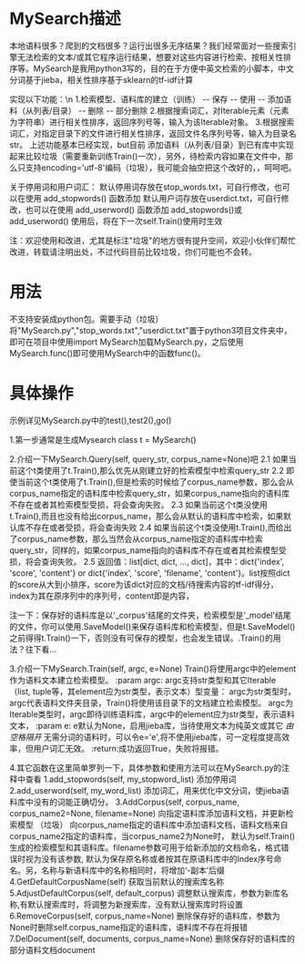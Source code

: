 # MySearch描述
本地语料很多？爬到的文档很多？运行出很多无序结果？我们经常面对一些搜索引擎无法检索的文本/或其它程序运行结果，想要对这些内容进行检索、按相关性排序等。MySearch是我用python3写的，目的在于方便中英文检索的小脚本，中文分词基于jieba，相关性排序基于sklearn的tf-idf计算

实现以下功能：\n
    1.检索模型、语料库的建立（训练） -- 保存 -- 使用 -- 添加语料（从列表/目录） -- 删除 -- 部分删除
    2.根据搜索词汇，对Iterable元素（元素为字符串）进行相关性排序，返回序列号等，输入为该Iterable对象。
    3.根据搜索词汇，对指定目录下的文件进行相关性排序，返回文件名序列号等，输入为目录名str。
上述功能基本已经实现，but目前 添加语料（从列表/目录）到已有库中实现起来比较垃圾（需要重新训练Train()一次），另外，待检索内容如果在文件中，那么只支持encoding='utf-8'编码（垃圾），我可能会抽空把这个改好的，，呵呵吧。

关于停用词和用户词汇：
        默认停用词存放在stop_words.txt，可自行修改，也可以在使用 add_stopwords() 函数添加
        默认用户词存放在userdict.txt，可自行修改，也可以在使用 add_userword() 函数添加
        add_stopwords()或add_userword() 使用后，将在下一次self.Train()使用时生效

注：欢迎使用和改进，尤其是标注"垃圾"的地方很有提升空间，欢迎小伙伴们帮忙改进，转载请注明出处，不过代码目前比较垃圾，你们可能也不会转。

# 用法
不支持安装成python包。需要手动（垃圾）将"MySearch.py","stop_words.txt","userdict.txt"置于python3项目文件夹中，即可在项目中使用import MySearch加载MySearch.py，之后使用MySearch.func()即可使用MySearch中的函数func()。

# 具体操作
示例详见MySearch.py中的test(),test2(),go()

1.第一步通常是生成Mysearch class
  t = MySearch()
  
2.介绍一下MySearch.Query(self, query_str, corpus_name=None)吧
  2.1 如果当前这个t类使用了t.Train(),那么优先从刚建立好的检索模型中检索query_str
  2.2 即使当前这个t类使用了t.Train(),但是检索的时候给了corpus_name参数，那么会从corpus_name指定的语料库中检索query_str，如果corpus_name指向的语料库不存在或者其检索模型受损，将会查询失败。
  2.3 如果当前这个t类没使用t.Train(),而且也没有给出corpus_name，那么会从默认的语料库中检索，如果默认库不存在或者受损，将会查询失败
  2.4 如果当前这个t类没使用t.Train(),而给出了corpus_name参数，那么当然会从corpus_name指定的语料库中检索query_str，同样的，如果corpus_name指向的语料库不存在或者其检索模型受损，将会查询失败。
  2.5 返回值：list[dict, dict, ..., dict]，其中：dict{'index', 'score', 'content'} or dict{'index', 'score', 'filename', 'content'}。list按照dict的score从大到小排序，score为该dict对应的文档/待搜索内容的tf-idf得分，index为其在原序列中的序列号，content即是内容，
  
  注一下：保存好的语料库是以'_corpus'结尾的文件夹，检索模型是'_model'结尾的文件，你可以使用.SaveModel()来保存语料库和检索模型，但是t.SaveModel()之前得得t.Train()一下，否则没有可保存的模型，也会发生错误。.Train()的用法？往下看...
 
 3.介绍一下MySearch.Train(self, argc, e=None)
  Train()将使用argc中的element作为语料文本建立检索模型。
      :param argc: argc支持str类型和其它Iterable（list, tuple等，其element应为str类型，表示文本）型变量：
          argc为str类型时，argc代表语料文件夹目录，Train()将使用该目录下的文档建立检索模型。
          argc为Iterable类型时，argc即待训练语料库，argc中的element应为str类型，表示语料文本，
      :param e:  e默认为None，启用jieba库，当待使用文本为纯英文或其它 *由空格隔开* 无需分词的语料时，可以令e='e',将不使用jieba库，可一定程度提高效率，但用户词汇无效。
      :return:成功返回True，失败将报错。

4.其它函数在这里简单罗列一下，具体参数和使用方法可以在MySearch.py的注释中查看
  1.add_stopwords(self, my_stopword_list) 
        添加停用词
  2.add_userword(self, my_word_list) 
        添加词汇，用来优化中文分词，使jieba语料库中没有的词能正确切分。
  3.AddCorpus(self, corpus_name, corpus_name2=None, filename=None) 
        向指定语料库添加语料文档，并更新检索模型 （垃圾）
        向corpus_name指定的语料库中添加语料文档，语料文档来自corpus_name2指定的语料库，当corpus_name2为None时，
        默认为self.Train()生成的检索模型和其语料库。filename参数可用于给新添加的文档命名，格式错误时视为没有该参数,
        默认为保存原名称或者按其在原语料库中的Index序号命名。另，名称与新语料库中的名称相同时，将增加‘-副本’后缀
  4.GetDefaultCorpusName(self)
        获取当前默认的搜索库名称
  5.AdjustDefaultCorpus(self, default_corpus)
        调整默认搜索库，参数为新库名称,有默认搜索库时，将调整为新搜索库，没有默认搜索库时将设置
  6.RemoveCorpus(self, corpus_name=None) 
        删除保存好的语料库，参数为None时删除self.corpus_name指定的语料库，语料库不存在将报错
  7.DelDocument(self, documents, corpus_name=None) 
        删除保存好的语料库的部分语料文档document
